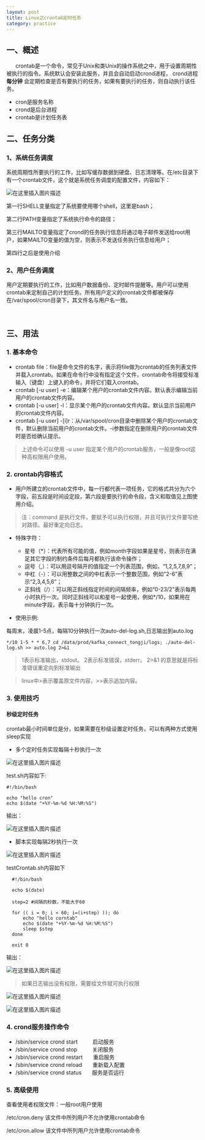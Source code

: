 ```yaml
---
layout: post
title: Linux之crontab定时任务
category: practice
---
```


## 一、概述

      crontab是一个命令，常见于Unix和类Unix的操作系统之中，用于设置周期性被执行的指令。系统默认会安装此服务，并且会自动启动crond进程，
crond进程 **每分钟** 会定期检查是否有要执行的任务，如果有要执行的任务，则自动执行该任务。

- cron是服务名称
- crond是后台进程
- crontab是计划任务表

## 二、任务分类

### 1、系统任务调度

系统周期性所要执行的工作，比如写缓存数据到硬盘、日志清理等。在/etc目录下有一个crontab文件，这个就是系统任务调度的配置文件，内容如下：

![在这里插入图片描述](http://www.laughitover.com/assets/images/2019/crontab/201.png)


第一行SHELL变量指定了系统要使用哪个shell，这里是bash；

第二行PATH变量指定了系统执行命令的路径；

第三行MAILTO变量指定了crond的任务执行信息将通过电子邮件发送给root用户，如果MAILTO变量的值为空，则表示不发送任务执行信息给用户；

第四行之后是使用介绍

### 2、用户任务调度

用户定期要执行的工作，比如用户数据备份、定时邮件提醒等。用户可以使用crontab来定制自己的计划任务。所有用户定义的crontab文件都被保存在/var/spool/cron目录下，其文件名与用户名一致。

 
## 三、用法

### 1. 基本命令 

- crontab file：file是命令文件的名字，表示将file做为crontab的任务列表文件并载入crontab。如果在命令行中没有指定这个文件，crontab命令将接受标准输入（键盘）上键入的命令，并将它们载入crontab。
- crontab [-u user] -e：编辑某个用户的crontab文件内容。默认表示编辑当前用户的crontab文件内容。
- crontab [-u user] -l：显示某个用户的crontab文件内容。默认显示当前用户的crontab文件内容。
- crontab [-u user] -[i]r：从/var/spool/cron目录中删除某个用户的crontab文件，默认删除当前用户的crontab文件。-i参数指定在删除用户的crontab文件时是否给确认提示。

> 上述命令可以使用 -u user 指定某个用户的crontab服务，一般是像root这种高权限用户使用。

### 2. crontab内容格式

- 用户所建立的crontab文件中，每一行都代表一项任务，它的格式共分为六个字段，前五段是时间设定段，第六段是要执行的命令段，含义和取值见上图使用介绍。

>注：command 是执行文件，要赋予可以执行权限，并且可执行文件要写绝对路径。最好重定向日志。

- 特殊字符：
  - 星号（*）：代表所有可能的值，例如month字段如果是星号，则表示在满足其它字段的制约条件后每月都执行该命令操作；
  - 逗号（,）：可以用逗号隔开的值指定一个列表范围，例如，“1,2,5,7,8,9”；
  - 中杠（-）：可以用整数之间的中杠表示一个整数范围，例如“2-6”表示“2,3,4,5,6”；
  - 正斜线（/）：可以用正斜线指定时间的间隔频率，例如“0-23/2”表示每两小时执行一次。同时正斜线可以和星号一起使用，例如*/10，如果用在minute字段，表示每十分钟执行一次。

- 使用示例:

 每周末，凌晨1-5点，每隔10分钟执行一次auto-del-log.sh,日志输出到auto.log

 `*/10 1-5 * * 6,7 cd /data/prod/kafka_connect_tongji/logs; ./auto-del-log.sh >> auto.log 2>&1`

>1表示标准输出，stdout。
 2表示标准错误，stderr。
 2>&1 的意思就是将标准错误重定向到标准输出

>linux中>表示覆盖原文件内容，>>表示追加内容。

### 3. 使用技巧
   
#### 秒级定时任务
  
  crontab最小时间单位是分，如果需要在秒级设置定时任务，可以有两种方式使用sleep实现
  
  * 多个定时任务实现每隔十秒执行一次
  
  ![在这里插入图片描述](http://www.laughitover.com/assets/images/2019/crontab/202.png)
  
  test.sh内容如下:
  
  ```
  #!/bin/bash
  
  echo "hello cron"
  echo $(date "+%Y-%m-%d %H:%M:%S")
  ```
  输出：
  
   ![在这里插入图片描述](http://www.laughitover.com/assets/images/2019/crontab/203.png)

  - 脚本实现每隔2秒执行一次
  
   ![在这里插入图片描述](http://www.laughitover.com/assets/images/2019/crontab/206.png)

  testCrontab.sh内容如下
  ```
    #!/bin/bash  
    
    echo $(date)
    
    step=2 #间隔的秒数，不能大于60  
      
    for (( i = 0; i < 60; i=(i+step) )); do  
        echo "hello corntab"
        echo $(date "+%Y-%m-%d %H:%M:%S")
        sleep $step  
    done  
      
    exit 0

  ```
  输出：
  
  ![在这里插入图片描述](http://www.laughitover.com/assets/images/2019/crontab/207.png)

> 如果日志输出没有权限，需要给文件赋可执行权限

   ![在这里插入图片描述](http://www.laughitover.com/assets/images/2019/crontab/204.png)
   
   ![在这里插入图片描述](http://www.laughitover.com/assets/images/2019/crontab/205.png)


### 4. crond服务操作命令

- /sbin/service crond start          启动服务
- /sbin/service crond stop          关闭服务  
- /sbin/service crond restart       重启服务  
- /sbin/service crond reload       重新载入配置
- /sbin/service crond status       服务是否运行


### 5. 高级使用

查看使用者权限文件：一般root用户使用

/etc/cron.deny 该文件中所列用户不允许使用crontab命令

/etc/cron.allow 该文件中所列用户允许使用crontab命令
